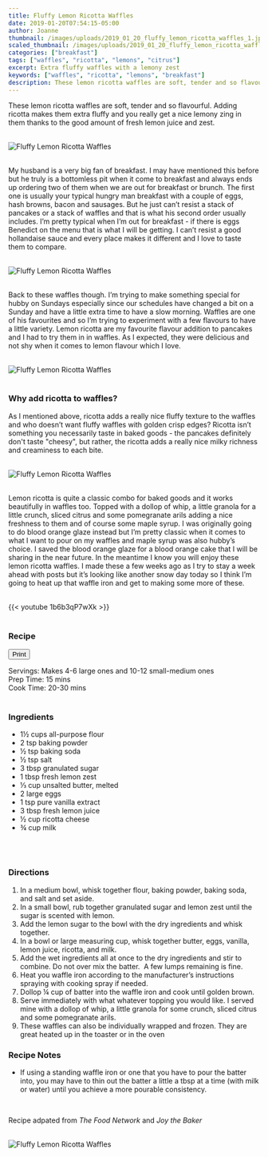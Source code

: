 ```yaml
---
title: Fluffy Lemon Ricotta Waffles
date: 2019-01-20T07:54:15-05:00
author: Joanne
thumbnail: /images/uploads/2019_01_20_fluffy_lemon_ricotta_waffles_1.jpg
scaled_thumbnail: /images/uploads/2019_01_20_fluffy_lemon_ricotta_waffles_0.jpg
categories: ["breakfast"]
tags: ["waffles", "ricotta", "lemons", "citrus"]
excerpt: Extra fluffy waffles with a lemony zest
keywords: ["waffles", "ricotta", "lemons", "breakfast"]
description: These lemon ricotta waffles are soft, tender and so flavourful. Adding ricotta makes them extra fluffy and you really get a nice lemony zing in them thanks to the good amount of fresh lemon juice and zest.
---
```

<span class="blog-text">
These lemon ricotta waffles are soft, tender and so flavourful. Adding ricotta makes them extra fluffy and you really get a nice lemony zing in them thanks to the good amount of fresh lemon juice and zest.
</br>
</br>

![Fluffy Lemon Ricotta Waffles](/images/uploads/2019_01_20_fluffy_lemon_ricotta_waffles_2.jpg)
</br>
</br>

My husband is a very big fan of breakfast. I may have mentioned this before but he truly is a bottomless pit when it come to breakfast and always ends up ordering two of them when we are out for breakfast or brunch. The first one is usually your typical hungry man breakfast with a couple of eggs, hash browns, bacon and sausages. But he just can’t resist a stack of pancakes or a stack of waffles and that is what his second order usually includes. I’m pretty typical when I’m out for breakfast - if there is eggs Benedict on the menu that is what I will be getting. I can’t resist a good hollandaise sauce and every place makes it different and I love to taste them to compare.
</br>
</br>

![Fluffy Lemon Ricotta Waffles](/images/uploads/2019_01_20_fluffy_lemon_ricotta_waffles_3.jpg)
</br>
</br>

Back to these waffles though. I’m trying to make something special for hubby on Sundays especially since our schedules have changed a bit on a Sunday and have a little extra time to have a slow morning. Waffles are one of his favourites and so I’m trying to experiment with a few flavours to have a little variety.  Lemon ricotta are my favourite flavour addition to pancakes and I had to try them in in waffles. As I expected, they were delicious and not shy when it comes to lemon flavour which I love.
</br>
</br>

![Fluffy Lemon Ricotta Waffles](/images/uploads/2019_01_20_fluffy_lemon_ricotta_waffles_4.jpg)
</br>
</br>

### Why add ricotta to waffles? 
As I mentioned above, ricotta adds a really nice fluffy texture to the waffles and who doesn’t want fluffy waffles with golden crisp edges? Ricotta isn’t something you necessarily taste in baked goods - the pancakes definitely don't taste "cheesy", but rather, the ricotta adds a really nice milky richness and creaminess to each bite.
</br>
</br>

![Fluffy Lemon Ricotta Waffles](/images/uploads/2019_01_20_fluffy_lemon_ricotta_waffles_5.jpg)
</br>
</br>

Lemon ricotta is quite a classic combo for baked goods and it works beautifully in waffles too. Topped with a dollop of whip, a little granola for a little crunch, sliced citrus and some pomegranate arils adding a nice freshness to them and of course some maple syrup. I was originally going to do blood orange glaze instead but I’m pretty classic when it comes to what I want to pour on my waffles and maple syrup was also hubby’s choice. I saved the blood orange glaze for a blood orange cake that I will be sharing in the near future. In the meantime I know you will enjoy these lemon ricotta waffles. I made these a few weeks ago as I try to stay a week ahead with posts but it’s looking like another snow day today so I think I’m going to heat up that waffle iron and get to making some more of these.
</br>
</br>

{{< youtube 1b6b3qP7wXk >}}
</br>
</br>
</span>

### Recipe
<div print_button><form>
<input type="button" value="Print" class="btn__print" onClick="window.print()">
</form></div>

<div>Servings: <span itemprop="recipeYield">Makes 4-6 large ones and 10-12 small-medium ones </div>
<div>Prep Time: <meta itemprop="prepTime" content="PT15M">15 mins</div>
<div>Cook Time: <meta itemprop="cookTime" content="PT30M">20-30 mins</div>
</br>

### Ingredients 

* <span itemprop="ingredients">1&frac12; cups all-purpose flour</span>
* <span itemprop="ingredients">2 tsp baking powder</span>
* <span itemprop="ingredients">&frac12; tsp baking soda</span>
* <span itemprop="ingredients">&frac12; tsp salt</span>
* <span itemprop="ingredients">3 tbsp granulated sugar</span>
* <span itemprop="ingredients">1 tbsp fresh lemon zest</span>
* <span itemprop="ingredients">&frac13; cup unsalted butter, melted</span>
* <span itemprop="ingredients">2 large eggs</span>
* <span itemprop="ingredients">1 tsp pure vanilla extract</span>
* <span itemprop="ingredients">3 tbsp fresh lemon juice</span>
* <span itemprop="ingredients">&frac12; cup ricotta cheese</span>
* <span itemprop="ingredients">&frac34; cup milk </span>
<br>
<br>

### Directions

1. In a medium bowl, whisk together flour, baking powder, baking soda, and salt and set aside.
2. In a small bowl, rub together granulated sugar and lemon zest until the sugar is scented with lemon.  
3. Add the lemon sugar to the bowl with the dry ingredients and whisk together. 
4. In a bowl or large measuring cup, whisk together butter, eggs, vanilla, lemon juice, ricotta, and milk. 
5. Add the wet ingredients all at once to the dry ingredients and stir to combine. Do not over mix the batter.  A few lumps remaining is fine. 
6. Heat you waffle iron according to the manufacturer’s instructions spraying with cooking spray if needed. 
7. Dollop &frac14; cup of batter into the waffle iron and cook until golden brown.  
8. Serve immediately with what whatever topping  you would like. I served mine with a dollop of whip, a little granola for some crunch, sliced citrus and some pomegranate arils. 
9. These waffles can also be individually wrapped and frozen. They are great heated up in the toaster or in the oven

### Recipe Notes
* If using a standing waffle iron or one that you have to pour the batter into, you may have to thin out the batter a little a tbsp at a time (with milk or water) until you achieve a more pourable consistency.

</br>

Recipe adpated from _The Food Network_ and _Joy the Baker_
</br>
</br>

![Fluffy Lemon Ricotta Waffles](/images/uploads/2019_01_20_fluffy_lemon_ricotta_waffles_6.jpg)
